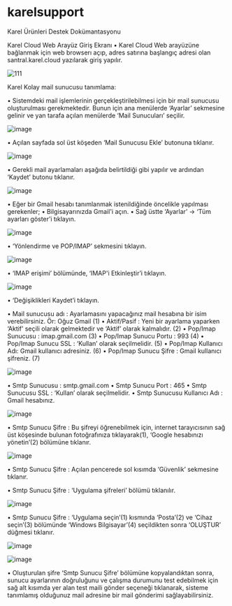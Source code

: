 # karelsupport
Karel Ürünleri Destek Dokümantasyonu

 Karel Cloud Web Arayüz Giriş Ekranı
•	Karel Cloud Web arayüzüne bağlanmak için web 
browserı açıp, adres satırına başlangıç adresi olan 
santral.karel.cloud yazılarak giriş yapılır.

![111](https://github.com/onurerisgen/karelsupport/assets/11631408/7528ef47-aa10-4945-8c09-bc1e9c87a11f)


Karel Kolay mail sunucusu tanımlama:

•	Sistemdeki mail işlemlerinin gerçekleştirilebilmesi için bir mail sunucusu oluşturulması gerekmektedir. Bunun için ana menülerde ‘Ayarlar’ sekmesine gelinir ve yan tarafa açılan menülerde ‘Mail Sunucuları’ seçilir.

 ![image](https://github.com/onurerisgen/karelsupport/assets/11631408/4fd1f5d4-7e98-4aba-9170-bb42af3dbfdf)

•	Açılan sayfada sol üst köşeden ‘Mail Sunucusu Ekle’ butonuna tıklanır. 

 ![image](https://github.com/onurerisgen/karelsupport/assets/11631408/60739bcc-f4b9-49ff-b1e9-781d0c4f2ff7)

•	Gerekli mail ayarlamaları aşağıda belirtildiği gibi yapılır ve ardından ‘Kaydet’ butonu tıklanır.

 ![image](https://github.com/onurerisgen/karelsupport/assets/11631408/dfe74967-1cfc-42ff-a3d0-fe0b08cc2dcd)

•	Eğer bir Gmail hesabı tanımlanmak istenildiğinde öncelikle yapılması gerekenler;
•	Bilgisayarınızda Gmail'i açın.
•	Sağ üstte ‘Ayarlar’ -> ‘Tüm ayarları göster’i tıklayın.

 ![image](https://github.com/onurerisgen/karelsupport/assets/11631408/15bd61bb-3a22-42eb-bfb6-6cd62c16f666)


•	‘Yönlendirme ve POP/IMAP’ sekmesini tıklayın.

 
 ![image](https://github.com/onurerisgen/karelsupport/assets/11631408/85599a0d-d0a9-4157-9e38-f11204cfcd95)


•	‘IMAP erişimi’ bölümünde, ‘IMAP'i Etkinleştir’i tıklayın.

![image](https://github.com/onurerisgen/karelsupport/assets/11631408/9593f1c1-f6f1-4fa1-81d0-8c5700418525)


•	‘Değişiklikleri Kaydet’i tıklayın.
 
•	Mail sunucusu adı : Ayarlamasını yapacağınız mail hesabına bir isim verebilirsiniz. Ör: Oğuz Gmail (1)
•	Aktif/Pasif : Yeni bir ayarlama yaparken ‘Aktif’ seçili olarak gelmektedir ve ‘Aktif’ olarak kalmalıdır. (2)
•	Pop/Imap Sunucusu : imap.gmail.com (3)
•	Pop/Imap Sunucu Portu : 993 (4)
•	Pop/Imap Sunucu SSL : ‘Kullan’ olarak seçilmelidir. (5)
•	Pop/Imap Kullanıcı Adı: Gmail kullanıcı adresiniz. (6)
•	Pop/Imap Sunucu Şifre : Gmail kullanıcı şifreniz. (7)

 ![image](https://github.com/onurerisgen/karelsupport/assets/11631408/02ffb674-eda3-4cc3-8aef-149e16d2a987)


•	Smtp Sunucusu : smtp.gmail.com
•	Smtp Sunucu Port : 465 
•	Smtp Sunucusu SSL : ‘Kullan’ olarak seçilmelidir.
•	Smtp Sunucusu Kullanıcı Adı : Gmail hesabınız.

![image](https://github.com/onurerisgen/karelsupport/assets/11631408/3d4cc404-8c28-4fbe-b348-adad089a995d)

 
•	Smtp Sunucu Şifre : Bu şifreyi öğrenebilmek için, internet tarayıcısının sağ üst köşesinde bulunan fotoğrafınıza tıklayarak(1), ‘Google hesabınızı yönetin’(2) bölümüne tıklanır.

 ![image](https://github.com/onurerisgen/karelsupport/assets/11631408/9cbe630b-61b5-48f8-869e-0cd6a0d93fac)


•	Smtp Sunucu Şifre : Açılan pencerede sol kısımda ‘Güvenlik’ sekmesine tıklanır.
 
•	Smtp Sunucu Şifre : ‘Uygulama şifreleri’ bölümü tıklanılır.

![image](https://github.com/onurerisgen/karelsupport/assets/11631408/b9a1b00e-9dfd-4b0b-99fa-6809dc7c663b)


•	 Smtp Sunucu Şifre : ‘Uygulama seçin’(1) kısmında ‘Posta’(2) ve ‘Cihaz seçin’(3) bölümünde ‘Windows Bilgisayar’(4) seçildikten sonra ‘OLUŞTUR’ düğmesi tıklanır.
 
 ![image](https://github.com/onurerisgen/karelsupport/assets/11631408/b7623ffa-6749-4026-b2d2-1ece2df9a1cd)


![image](https://github.com/onurerisgen/karelsupport/assets/11631408/459e7925-df81-4129-a74a-28d8bd526469)


•	Oluşturulan şifre ‘Smtp Sunucu Şifre’ bölümüne kopyalandıktan sonra, sunucu ayarlarının doğruluğunu ve çalışma durumunu test edebilmek için sağ alt kısımda yer alan test maili gönder seçeneği tıklanarak, sisteme tanımlamış olduğunuz mail adresine bir mail gönderimi sağlayabilirsiniz.

